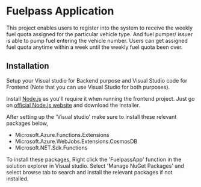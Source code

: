 # Fuelpass Application

This project enables users to register into the system to receive the weekly fuel quota assigned for the particular vehicle type.
And fuel pumper/ issuer is able to pump fuel entering the vehicle number. Users can get assigned fuel quota anytime within a week until the weekly fuel quota been over.

## Installation

Setup your Visual studio for Backend purpose and Visual Studio code for Frontend (Note that you can use Visual Studio for both purposes).  

Install [Node.js](https://nodejs.org/en/download) as you'll require it when running the frontend project. Just go on [official Node.js website](https://nodejs.org/) and download the installer.

After setting up the 'Visual studio' make sure to install these relevant packages below,

- Microsoft.Azure.Functions.Extensions
- Microsoft.Azure.WebJobs.Extensions.CosmosDB
- Microsoft.NET.Sdk.Functions

To install these packages, Right click the 'FuelpassApp' function in the solution explorer in Visual studio. Select 'Manage NuGet Packages' and select browse tab to search and install the relevant packages if not installed.
